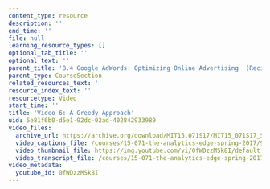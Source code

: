 ```yaml
---
content_type: resource
description: ''
end_time: ''
file: null
learning_resource_types: []
optional_tab_title: ''
optional_text: ''
parent_title: '8.4 Google AdWords: Optimizing Online Advertising  (Recitation)'
parent_type: CourseSection
related_resources_text: ''
resource_index_text: ''
resourcetype: Video
start_time: ''
title: 'Video 6: A Greedy Approach'
uid: 5e81f6b0-d5e1-92dc-02ad-402842933989
video_files:
  archive_url: https://archive.org/download/MIT15.071S17/MIT15_071S17_Session_8.4.07_300k.mp4
  video_captions_file: /courses/15-071-the-analytics-edge-spring-2017/9b521b52bc395f87a2ee226b2e73e523_0fWDzzMSk8I.vtt
  video_thumbnail_file: https://img.youtube.com/vi/0fWDzzMSk8I/default.jpg
  video_transcript_file: /courses/15-071-the-analytics-edge-spring-2017/5860645efd19e07395d708f143ddf537_0fWDzzMSk8I.pdf
video_metadata:
  youtube_id: 0fWDzzMSk8I
---
```

